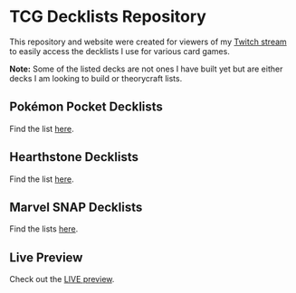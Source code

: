 # TCG Decklists Repository  

This repository and website were created for viewers of my [Twitch stream](https://www.twitch.tv/emerald_void) to easily access the decklists I use for various card games.  

**Note:** Some of the listed decks are not ones I have built yet but are either decks I am looking to build or theorycraft lists.  

## Pokémon Pocket Decklists  
Find the list [here](https://pocket.untapped.gg/en/profile/d5c01ae9-1ee3-4c2e-84d8-3a8c6ae09de7).  

## Hearthstone Decklists  
Find the list [here](https://www.hearthpwn.com/members/Emerald_Void/decks).  

## Marvel SNAP Decklists  
Find the lists [here](https://snap.fan/u/176931/decks/).  

## Live Preview  
Check out the [LIVE preview](https://emeraldvoid.github.io/tcg-deck-list/).  
